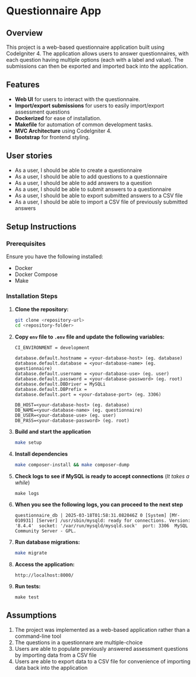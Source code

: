 # **Questionnaire App**

## **Overview**
This project is a web-based questionnaire application built using CodeIgniter 4. The application allows users to answer questionnaires, with each question having multiple options (each with a label and value). The submissions can then be exported and imported back into the application.

## **Features**
- **Web UI** for users to interact with the questionnaire.
- **Import/export submissions** for users to easily import/export assessment questions
- **Dockerized** for ease of installation.
- **Makefile** for automation of common development tasks.
- **MVC Architecture** using CodeIgniter 4.
- **Bootstrap** for frontend styling.

## **User stories**
- As a user, I should be able to create a questionnaire
- As a user, I should be able to add questions to a questionnaire
- As a user, I should be able to add answers to a question
- As a user, I should be able to submit answers to a questionnaire
- As a user, I should be able to export submitted answers to a CSV file
- As a user, I should be able to import a CSV file of previously submitted answers

## **Setup Instructions**

### **Prerequisites**
Ensure you have the following installed:
- Docker
- Docker Compose
- Make

### **Installation Steps**

1. **Clone the repository:**
   ```sh
   git clone <repository-url>
   cd <repository-folder>
   ```
2. **Copy `env` file to `.env` file and update the following variables:**
   ```
   CI_ENVIRONMENT = development

   database.default.hostname = <your-database-host> (eg. database)
   database.default.database = <your-database-name> (eg. questionnaire)
   database.default.username = <your-database-use> (eg. user)
   database.default.password = <your-database-password> (eg. root)
   database.default.DBDriver = MySQLi
   database.default.DBPrefix =
   database.default.port = <your-database-port> (eg. 3306)

   DB_HOST=<your-database-host> (eg. database)
   DB_NAME=<your-database-name> (eg. questionnaire)
   DB_USER=<your-database-use> (eg. user)
   DB_PASS=<your-database-password> (eg. root)
   ```
3. **Build and start the application**
   ```sh
   make setup
   ```
4. **Install dependencies**
   ```sh
   make composer-install && make composer-dump
   ```
5. **Check logs to see if MySQL is ready to accept connections** (_It takes a while_)
   ```
   make logs
   ```
6. **When you see the following logs, you can proceed to the next step**
   ```
   questionnaire_db | 2025-03-18T01:58:31.082046Z 0 [System] [MY-010931] [Server] /usr/sbin/mysqld: ready for connections. Version: '8.4.4'  socket: '/var/run/mysqld/mysqld.sock'  port: 3306  MySQL Community Server - GPL.
   ```
7. **Run database migrations:**
   ```sh
   make migrate
   ```
8. **Access the application:**
   ```
   http://localhost:8000/
   ```
9. **Run tests:**
   ```
   make test
   ```

## **Assumptions**
1. The project was implemented as a web-based application rather than a command-line tool
2. The questions in a questionnare are multiple-choice
3. Users are able to populate previously answered assessment questions by importing data from a CSV file
4. Users are able to export data to a CSV file for convenience of importing data back into the application